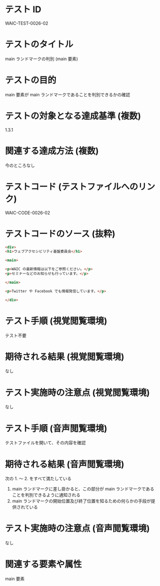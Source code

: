 

# テスト ID
WAIC-TEST-0026-02

# テストのタイトル
main ランドマークの判別 (main 要素)

# テストの目的
main 要素が main ランドマークであることを判別できるかの確認

# テストの対象となる達成基準 (複数)
1.3.1

# 関連する達成方法 (複数)
今のところなし

# テストコード (テストファイルへのリンク)
WAIC-CODE-0026-02

# テストコードのソース (抜粋)
```html
<div>
<h1>ウェブアクセシビリティ基盤委員会</h1>

<main>

<p>WAIC の最新情報は以下をご参照ください。</p>
<p>セミナーなどのお知らせも行っています。</p>

</main>

<p>Twitter や Facebook でも情報発信しています。</p>

</div>

```
# テスト手順 (視覚閲覧環境)
テスト不要

# 期待される結果 (視覚閲覧環境)
なし

# テスト実施時の注意点 (視覚閲覧環境)
なし

# テスト手順 (音声閲覧環境)
テストファイルを開いて、その内容を確認

# 期待される結果 (音声閲覧環境)
次の 1. 〜 2. をすべて満たしている
1. main ランドマークに差し掛かると、この部分が main ランドマークであることを判別できるように通知される
2. main ランドマークの開始位置及び終了位置を知るための何らかの手段が提供されている

# テスト実施時の注意点 (音声閲覧環境)
なし

# 関連する要素や属性
main 要素


